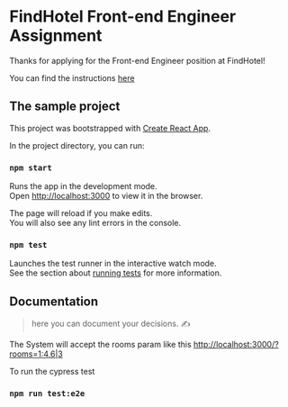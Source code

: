 # FindHotel Front-end Engineer Assignment

Thanks for applying for the Front-end Engineer position at FindHotel!

You can find the instructions [here](INSTRUCTIONS.md)

## The sample project

This project was bootstrapped with [Create React App](https://github.com/facebook/create-react-app).

In the project directory, you can run:

### `npm start`

Runs the app in the development mode.<br />
Open [http://localhost:3000](http://localhost:3000) to view it in the browser.

The page will reload if you make edits.<br />
You will also see any lint errors in the console.

### `npm test`

Launches the test runner in the interactive watch mode.<br />
See the section about [running tests](https://facebook.github.io/create-react-app/docs/running-tests) for more information.

## Documentation

> here you can document your decisions. ✍️

The System will accept the rooms param like this [http://localhost:3000/?rooms=1:4,6|3](http://localhost:3000/?rooms=1:4,6|3)

To run the cypress test 

### `npm run test:e2e`


